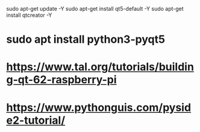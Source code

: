 sudo apt-get update -Y sudo apt-get install qt5-default -Y sudo apt-get install qtcreator -Y

# sudo apt install python3-pyqt5

# https://www.tal.org/tutorials/building-qt-62-raspberry-pi

# https://www.pythonguis.com/pyside2-tutorial/